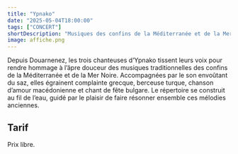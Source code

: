 ```yaml
---
title: "Ypnako"
date: "2025-05-04T18:00:00"
tags: ["CONCERT"]
shortDescription: "Musiques des confins de la Méditerranée et de la Mer Noire."
image: affiche.png
---
```


Depuis Douarnenez, les trois chanteuses d’Ypnako tissent leurs voix pour rendre hommage à l’âpre douceur des musiques traditionnelles des confins de la Méditerranée et de la Mer Noire. Accompagnées par le son envoûtant du saz, elles égrainent complainte grecque, berceuse turque, chanson d’amour macédonienne et chant de fête bulgare. Le répertoire se construit au fil de l’eau, guidé par le plaisir de faire résonner ensemble ces mélodies anciennes.

## Tarif

Prix libre.
